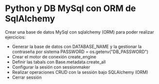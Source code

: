 # Python y DB MySql con ORM de SqlAlchemy

Crear una base de datos MySql con sqlalchemy (ORM) para poder realizar ejercicios:

- Generar la base de datos con DATABASE_NAME y la gestionar la contraseña por sistema PASSWORD = os.getenv("DB_PASSWORD")
- Crear el motor de conexión create_engine
- Definir las tabals con Base.metadata.create_all
- Configurar la sesión con sessionmaker
- Realizar operaciones CRUD con la sessión bajo SQLAlchemy (ORM)
- Cerrar sessión
